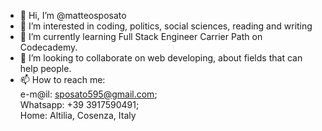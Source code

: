 - 👋 Hi, I’m @matteosposato
- 👀 I’m interested in coding, politics, social sciences, reading and writing
- 🌱 I’m currently learning Full Stack Engineer Carrier Path on Codecademy.
- 💞️ I’m looking to collaborate on web developing, about fields that can help people.
- 📫 How to reach me: <br>  e-m@il: sposato595@gmail.com; <br>  Whatsapp: +39 3917590491; <br>  Home: Altilia, Cosenza, Italy

<!---
matteosposato/matteosposato is a ✨ special ✨ repository because its `aboutme.md` (this file) appears on your GitHub profile.
You can click the Preview link to take a look at your changes.
--->
